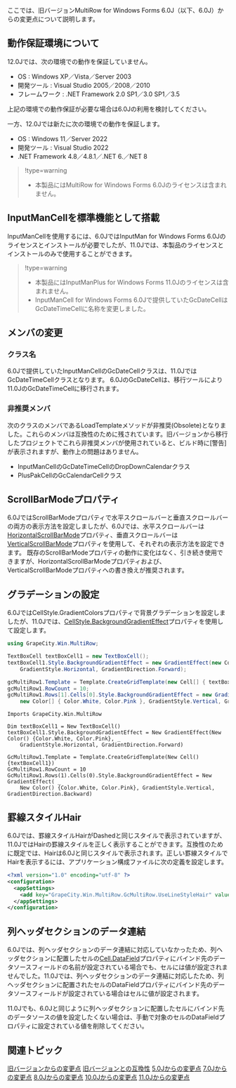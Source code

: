 ここでは、旧バージョンMultiRow for Windows Forms 6.0J（以下、6.0J）からの変更点について説明します。

## 動作保証環境について

12.0Jでは、次の環境での動作を保証していません。

* OS : Windows XP／Vista／Server 2003
* 開発ツール : Visual Studio 2005／2008／2010
* フレームワーク : .NET Framework 2.0 SP1／3.0 SP1／3.5

上記の環境での動作保証が必要な場合は6.0Jの利用を検討してください。

一方、12.0Jでは新たに次の環境での動作を保証します。

* OS : Windows 11／Server 2022
* 開発ツール : Visual Studio 2022
* .NET Framework 4.8／4.8.1／.NET 6.／NET 8

> !type=warning
>
> * 本製品にはMultiRow for Windows Forms 6.0Jのライセンスは含まれません。

## InputManCellを標準機能として搭載

InputManCellを使用するには、6.0JではInputMan for Windows Forms 6.0Jのライセンスとインストールが必要でしたが、11.0Jでは、本製品のライセンスとインストールのみで使用することができます。

> !type=warning
>
> * 本製品にはInputManPlus for Windows Forms 11.0Jのライセンスは含まれません。
> * InputManCell for Windows Forms 6.0Jで提供していたGcDateCellはGcDateTimeCellに名称を変更しました。

## メンバの変更

### クラス名

6.0Jで提供していたInputManCellのGcDateCellクラスは、11.0JではGcDateTimeCellクラスとなります。
6.0JのGcDateCellは、移行ツールにより11.0JのGcDateTimeCellに移行されます。

### 非推奨メンバ

次のクラスのメンバであるLoadTemplateメソッドが非推奨(Obsolete)となりました。これらのメンバは互換性のために残されています。旧バージョンから移行したプロジェクトでこれら非推奨メンバが使用されていると、ビルド時に[警告]が表示されますが、動作上の問題はありません。

* InputManCellのGcDateTimeCellのDropDownCalendarクラス
* PlusPakCellのGcCalendarCellクラス

## ScrollBarModeプロパティ

6.0JではScrollBarModeプロパティで水平スクロールバーと垂直スクロールバーの両方の表示方法を設定しましたが、6.0Jでは、水平スクロールバーは[HorizontalScrollBarMode](gcdocsite__documentlink?toc-item-id=dbde9ea7-5346-4678-9e66-030c3ec278df)プロパティ、垂直スクロールバーは[VerticalScrollBarMode](gcdocsite__documentlink?toc-item-id=06ed885e-57b0-4c40-a6da-feb229fe5890)プロパティを使用して、それぞれの表示方法を設定できます。
既存のScrollBarModeプロパティの動作に変化はなく、引き続き使用できますが、HorizontalScrollBarModeプロパティおよび、VerticalScrollBarModeプロパティへの書き換えが推奨されます。

## グラデーションの設定

6.0JではCellStyle.GradientColorsプロパティで背景グラデーションを設定しましたが、11.0Jでは、[CellStyle.BackgroundGradientEffect](gcdocsite__documentlink?toc-item-id=c8c77bb2-48ff-41b1-8b8c-43105b4159bd)プロパティを使用して設定します。

```csharp
using GrapeCity.Win.MultiRow;

TextBoxCell textBoxCell1 = new TextBoxCell();
textBoxCell1.Style.BackgroundGradientEffect = new GradientEffect(new Color[] { Color.White, Color.Pink },
    GradientStyle.Horizontal, GradientDirection.Forward);

gcMultiRow1.Template = Template.CreateGridTemplate(new Cell[] { textBoxCell1 });
gcMultiRow1.RowCount = 10;
gcMultiRow1.Rows[1].Cells[0].Style.BackgroundGradientEffect = new GradientEffect(
    new Color[] { Color.White, Color.Pink }, GradientStyle.Vertical, GradientDirection.Backward);
```

```vbnet
Imports GrapeCity.Win.MultiRow

Dim textBoxCell1 = New TextBoxCell()
textBoxCell1.Style.BackgroundGradientEffect = New GradientEffect(New Color() {Color.White, Color.Pink}, _
    GradientStyle.Horizontal, GradientDirection.Forward)

GcMultiRow1.Template = Template.CreateGridTemplate(New Cell() {textBoxCell1})
GcMultiRow1.RowCount = 10
GcMultiRow1.Rows(1).Cells(0).Style.BackgroundGradientEffect = New GradientEffect( _
    New Color() {Color.White, Color.Pink}, GradientStyle.Vertical, GradientDirection.Backward)
```


## 罫線スタイルHair

6.0Jでは、罫線スタイルHairがDashedと同じスタイルで表示されていますが、11.0JではHairの罫線スタイルを正しく表示することができます。互換性のために既定では、Hairは6.0Jと同じスタイルで表示されます。正しい罫線スタイルでHairを表示するには、アプリケーション構成ファイルに次の定義を設定します。

```xml
<?xml version="1.0" encoding="utf-8" ?>
<configuration>
  <appSettings>
    <add key="GrapeCity.Win.MultiRow.GcMultiRow.UseLineStyleHair" value="False"/>
  </appSettings>
</configuration>
```
## 列ヘッダセクションのデータ連結

6.0Jでは、列ヘッダセクションのデータ連結に対応していなかったため、列ヘッダセクションに配置したセルの[Cell.DataField](gcdocsite__documentlink?toc-item-id=312c89d0-986b-45ca-a4bd-bb26f0288386)プロパティにバインド先のデータソースフィールドの名前が設定されている場合でも、セルには値が設定されませんでした。11.0Jでは、列ヘッダセクションのデータ連結に対応したため、列ヘッダセクションに配置されたセルのDataFieldプロパティにバインド先のデータソースフィールドが設定されている場合はセルに値が設定されます。

11.0Jでも、6.0Jと同じように列ヘッダセクションに配置したセルにバインド先のデータソースの値を設定したくない場合は、手動で対象のセルのDataFieldプロパティに設定されている値を削除してください。

## 関連トピック

[旧バージョンからの変更点](gcdocsite__documentlink?toc-item-id=7ff689fc-4f6e-4122-94de-5a25293938aa)
[旧バージョンとの互換性](gcdocsite__documentlink?toc-item-id=72ab16be-8242-40a0-bf88-de553ccdb8f6)
[5.0Jからの変更点](gcdocsite__documentlink?toc-item-id=41d68aa4-a2cb-486a-a2ed-718dcf9a47df)
[7.0Jからの変更点](gcdocsite__documentlink?toc-item-id=e5c87f9b-b2b1-4a73-9b72-8792f5313085)
[8.0Jからの変更点](gcdocsite__documentlink?toc-item-id=c2816307-bd65-4566-bef4-200aa03e2b29)
[10.0Jからの変更点](gcdocsite__documentlink?toc-item-id=439b6155-04bb-4fba-9973-1c91fbb51ccc)
[11.0Jからの変更点](gcdocsite__documentlink?toc-item-id=0066ed43-9422-491d-830e-8292e3ce8f9a)